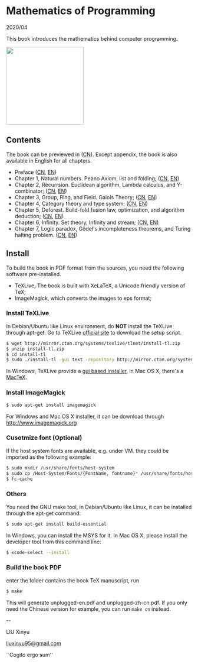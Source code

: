 Mathematics of Programming
====

2020/04

This book introduces the mathematics behind computer programming.

[<img src="https://user-images.githubusercontent.com/332938/57565325-90303580-73ee-11e9-8d74-b78b079dbb64.png" width="210">](https://github.com/liuxinyu95/unplugged/releases/download/v0.6180330/unplugged-zh-cn.pdf)

Contents
--------

The book can be previewed in ([CN](https://github.com/liuxinyu95/unplugged/releases/download/v0.6180330/unplugged-zh-cn.pdf)). Except appendix, the book is also available in English for all chapters.

- Preface ([CN](https://github.com/liuxinyu95/unplugged/releases/download/v0.6180336/preface-zh-cn.pdf), [EN](https://github.com/liuxinyu95/unplugged/releases/download/v0.6180336/preface-en.pdf))
- Chapter 1, Natural numbers. Peano Axiom, list and folding; ([CN](https://github.com/liuxinyu95/unplugged/releases/download/v0.6180/nat-zh-cn.pdf), [EN](https://github.com/liuxinyu95/unplugged/releases/download/v0.6180/nat-en.pdf))
- Chapter 2, Recurrsion. Euclidean algorithm, Lambda calculus, and Y-combinator; ([CN](https://github.com/liuxinyu95/unplugged/releases/download/v0.6180331/recursion-zh-cn.pdf), [EN](https://github.com/liuxinyu95/unplugged/releases/download/v0.6180331/recursion-en.pdf))
- Chapter 3, Group, Ring, and Field. Galois Theory; ([CN](https://github.com/liuxinyu95/unplugged/releases/download/v0.6180332/algebra-zh-cn.pdf), [EN](https://github.com/liuxinyu95/unplugged/releases/download/v0.6180332/algebra-en.pdf))
- Chapter 4, Category theory and type system; ([CN](https://github.com/liuxinyu95/unplugged/releases/download/v0.6180333/category-zh-cn.pdf), [EN](https://github.com/liuxinyu95/unplugged/releases/download/v0.6180333/category-en.pdf))
- Chapter 5, Deforest. Build-fold fusion law, optimization, and algorithm deduction; ([CN](https://github.com/liuxinyu95/unplugged/releases/download/v0.6180334/deduction-zh-cn.pdf), [EN](https://github.com/liuxinyu95/unplugged/releases/download/v0.6180334/deduction-en.pdf))
- Chapter 6, Infinity. Set theory, Infinity and stream; ([CN](https://github.com/liuxinyu95/unplugged/releases/download/v0.6180335/infinity-zh-cn.pdf), [EN](https://github.com/liuxinyu95/unplugged/releases/download/v0.6180335/infinity-en.pdf))
- Chapter 7, Logic paradox, Gödel's incompleteness theorems, and Turing halting problem. ([CN](https://github.com/liuxinyu95/unplugged/releases/download/v0.618032/paradox-zh-cn.pdf), [EN](https://github.com/liuxinyu95/unplugged/releases/download/v0.6180337/paradox-en.pdf))

Install
--------

To build the book in PDF format from the sources, you need
the following software pre-installed.

- TeXLive, The book is built with XeLaTeX, a Unicode friendly version of TeX;
- ImageMagick, which converts the images to eps format;

### Install TeXLive

In Debian/Ubuntu like Linux environment, do **NOT** install the TeXLive through apt-get. Go to TeXLive [official site](https://tug.org/texlive/) to download the setup script.

```bash
$ wget http://mirror.ctan.org/systems/texlive/tlnet/install-tl.zip
$ unzip install-tl.zip
$ cd install-tl
$ sudo ./install-tl -gui text -repository http://mirror.ctan.org/systems/texlive/tlnet
```

In Windows, TeXLive provide a [gui based installer](https://tug.org/texlive/), in Mac OS X, there's a [MacTeX](https://www.tug.org/mactex/).


### Install ImageMagick

```bash
$ sudo apt-get install imagemagick
```

For Windows and Mac OS X installer, it can be download through http://www.imagemagick.org

### Cusotmize font (Optional)

If the host system fonts are available, e.g. under VM. they
could be imported as the following example:

```bash
$ sudo mkdir /usr/share/fonts/host-system
$ sudo cp /Host-System/Fonts/{FontName, fontname}* /usr/share/fonts/host-system/
$ fc-cache
```

### Others

You need the GNU make tool, in Debian/Ubuntu like Linux, it can be installed through the apt-get command:

```bash
$ sudo apt-get install build-essential
```

In Windows, you can install the MSYS for it. In Mac OS X, please install the developer tool from this command line:

```bash
$ xcode-select --install
```

### Build the book PDF

enter the folder contains the book TeX manuscript, run

```bash
$ make
```

This will generate unplugged-en.pdf and unplugged-zh-cn.pdf. If you only need the Chinese version for example, you can run `make cn` instead.

--

LIU Xinyu

liuxinyu95@gmail.com

``Cogito ergo sum''
